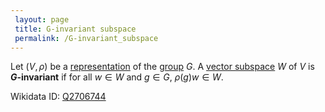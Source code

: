 ```yaml
---
 layout: page
 title: G-invariant subspace
 permalink: /G-invariant_subspace
---
```

Let $(V,\rho)$ be a [representation](https://defsmath.github.io/DefsMath/group_representation) of the [group](https://defsmath.github.io/DefsMath/group) $G$.  A [vector subspace](https://defsmath.github.io/DefsMath/vector_subspace) $W$ of $V$ is **$G$-invariant** if for all $w\in W$ and $g\in G$, $\rho(g)w \in W$.

Wikidata ID: [Q2706744](https://www.wikidata.org/wiki/Q2706744)